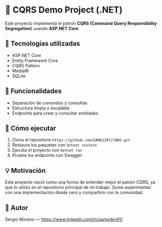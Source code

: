 # 🧠 CQRS Demo Project (.NET)

Este proyecto implementa el patrón **CQRS (Command Query Responsibility Segregation)** usando **ASP.NET Core**.

## 🚀 Tecnologías utilizadas
- ASP.NET Core
- Entity Framework Core
- CQRS Pattern
- MediatR
- SQLite

## 📌 Funcionalidades
- Separación de comandos y consultas
- Estructura limpia y escalable
- Endpoints para crear y consultar entidades

## 🧪 Cómo ejecutar
1. Clona el repositorio  `https://github.com/SAMG1207/CQRS.git`
2. Restaura los paquetes con `dotnet restore`  
3. Ejecuta el proyecto con `dotnet run`  
4. Prueba los endpoints con Swagger

## 💡 Motivación
Este proyecto nació como una forma de entender mejor el patrón CQRS, ya que lo utilizo en el repositorio principal de mi trabajo. Quise experimentar con una implementación desde cero y compartirlo con la comunidad.

## 📎 Autor
Sergio Moreno — https://www.linkedin.com/in/samgdev91/
